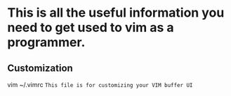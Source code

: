 # This is all the useful information you need to get used to vim as a programmer.

## Customization
vim ~/.vimrc `This file is for customizing your VIM buffer UI`

